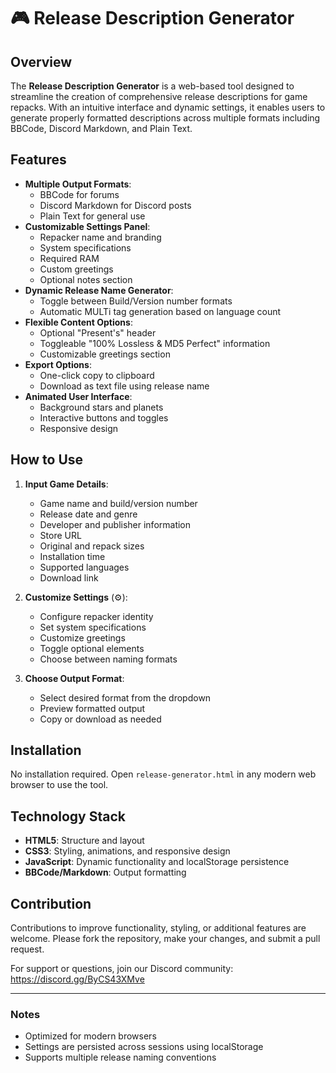 # 🎮 Release Description Generator

## Overview
The **Release Description Generator** is a web-based tool designed to streamline the creation of comprehensive release descriptions for game repacks. With an intuitive interface and dynamic settings, it enables users to generate properly formatted descriptions across multiple formats including BBCode, Discord Markdown, and Plain Text.

## Features
- **Multiple Output Formats**: 
  - BBCode for forums
  - Discord Markdown for Discord posts
  - Plain Text for general use
- **Customizable Settings Panel**: 
  - Repacker name and branding
  - System specifications
  - Required RAM
  - Custom greetings
  - Optional notes section
- **Dynamic Release Name Generator**:
  - Toggle between Build/Version number formats
  - Automatic MULTi tag generation based on language count
- **Flexible Content Options**:
  - Optional "Present's" header
  - Toggleable "100% Lossless & MD5 Perfect" information
  - Customizable greetings section
- **Export Options**:
  - One-click copy to clipboard
  - Download as text file using release name
- **Animated User Interface**: 
  - Background stars and planets
  - Interactive buttons and toggles
  - Responsive design

## How to Use
1. **Input Game Details**:
   - Game name and build/version number
   - Release date and genre
   - Developer and publisher information
   - Store URL
   - Original and repack sizes
   - Installation time
   - Supported languages
   - Download link

2. **Customize Settings** (⚙️):
   - Configure repacker identity
   - Set system specifications
   - Customize greetings
   - Toggle optional elements
   - Choose between naming formats

3. **Choose Output Format**:
   - Select desired format from the dropdown
   - Preview formatted output
   - Copy or download as needed

## Installation
No installation required. Open `release-generator.html` in any modern web browser to use the tool.

## Technology Stack
- **HTML5**: Structure and layout
- **CSS3**: Styling, animations, and responsive design
- **JavaScript**: Dynamic functionality and localStorage persistence
- **BBCode/Markdown**: Output formatting

## Contribution
Contributions to improve functionality, styling, or additional features are welcome. Please fork the repository, make your changes, and submit a pull request.

For support or questions, join our Discord community: https://discord.gg/ByCS43XMve

---

### Notes
- Optimized for modern browsers
- Settings are persisted across sessions using localStorage
- Supports multiple release naming conventions
